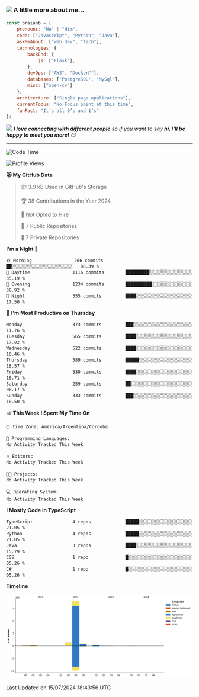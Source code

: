 ### <img src="https://media.giphy.com/media/VgCDAzcKvsR6OM0uWg/giphy.gif" width="50"> A little more about me...  

```javascript
const braianb = {
    pronouns: "He" | "Him",
    code: ["Javascript", "Python", "Java"],
    askMeAbout: ["web dev", "tech"],
    technologies: {
        backEnd: {
            js: ["Flask"],
        },
        devOps: ["AWS", "Docker🐳"],
        databases: ["PostgreSQL", "MySql"],
        misc: ["open-cv"]
    },
    architecture: ["Single page applications"],
    currentFocus: "No Focus point at this time",
    funFact: "It’s all 0’s and 1’s"
};
```

<img src="https://media.giphy.com/media/LnQjpWaON8nhr21vNW/giphy.gif" width="60"> <em><b>I love connecting with different people</b> so if you want to say <b>hi, I'll be happy to meet you more!</b> 😊</em>

---

<!--START_SECTION:waka-->
![Code Time](http://img.shields.io/badge/Code%20Time-15%20hrs%2033%20mins-blue)

![Profile Views](http://img.shields.io/badge/Profile%20Views-0-blue)

**🐱 My GitHub Data** 

> 📦 3.9 kB Used in GitHub's Storage 
 > 
> 🏆 38 Contributions in the Year 2024
 > 
> 🚫 Not Opted to Hire
 > 
> 📜 7 Public Repositories 
 > 
> 🔑 7 Private Repositories 
 > 
**I'm a Night 🦉** 

```text
🌞 Morning                266 commits         ██░░░░░░░░░░░░░░░░░░░░░░░   08.39 % 
🌆 Daytime                1116 commits        █████████░░░░░░░░░░░░░░░░   35.19 % 
🌃 Evening                1234 commits        ██████████░░░░░░░░░░░░░░░   38.92 % 
🌙 Night                  555 commits         ████░░░░░░░░░░░░░░░░░░░░░   17.50 % 
```
📅 **I'm Most Productive on Thursday** 

```text
Monday                   373 commits         ███░░░░░░░░░░░░░░░░░░░░░░   11.76 % 
Tuesday                  565 commits         ████░░░░░░░░░░░░░░░░░░░░░   17.82 % 
Wednesday                522 commits         ████░░░░░░░░░░░░░░░░░░░░░   16.46 % 
Thursday                 589 commits         █████░░░░░░░░░░░░░░░░░░░░   18.57 % 
Friday                   530 commits         ████░░░░░░░░░░░░░░░░░░░░░   16.71 % 
Saturday                 259 commits         ██░░░░░░░░░░░░░░░░░░░░░░░   08.17 % 
Sunday                   333 commits         ███░░░░░░░░░░░░░░░░░░░░░░   10.50 % 
```


📊 **This Week I Spent My Time On** 

```text
🕑︎ Time Zone: America/Argentina/Cordoba

💬 Programming Languages: 
No Activity Tracked This Week

🔥 Editors: 
No Activity Tracked This Week

🐱‍💻 Projects: 
No Activity Tracked This Week

💻 Operating System: 
No Activity Tracked This Week
```

**I Mostly Code in TypeScript** 

```text
TypeScript               4 repos             █████░░░░░░░░░░░░░░░░░░░░   21.05 % 
Python                   4 repos             █████░░░░░░░░░░░░░░░░░░░░   21.05 % 
Java                     3 repos             ████░░░░░░░░░░░░░░░░░░░░░   15.79 % 
CSS                      1 repo              █░░░░░░░░░░░░░░░░░░░░░░░░   05.26 % 
C#                       1 repo              █░░░░░░░░░░░░░░░░░░░░░░░░   05.26 % 
```



**Timeline**

![Lines of Code chart](https://raw.githubusercontent.com/BraianBGit/BraianBGit/main/assets/bar_graph.png)


 Last Updated on 15/07/2024 18:43:56 UTC
<!--END_SECTION:waka-->
